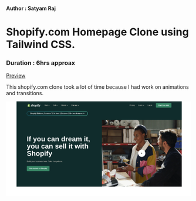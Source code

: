#### Author : Satyam Raj

# Shopify.com Homepage Clone using Tailwind CSS.

### Duration : 6hrs approax
[Preview](https://blacktiles.github.io/Tailwind-Shopify-Clone/)

This shopify.com clone took a lot of time because I had work on animations and transitions.

![Image Preview](shopify-thumbnail.png)
